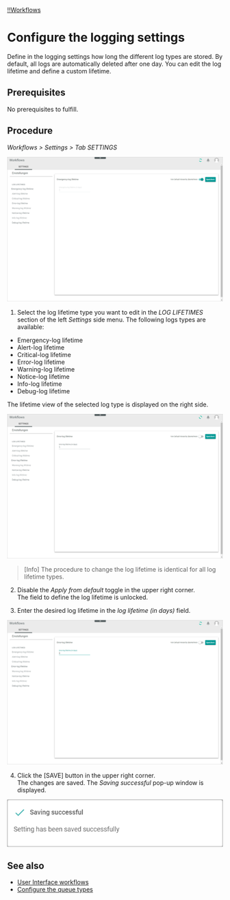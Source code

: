 [!!Workflows](ActindoWorkFlow)

# Configure the logging settings

Define in the logging settings how long the different log types are stored. By default, all logs are automatically deleted after one day. You can edit the log lifetime and define a custom lifetime.

## Prerequisites

No prerequisites to fulfill.

## Procedure

*Workflows > Settings > Tab SETTINGS*

![Settings](/Assets/Screenshots/ActindoWorkFlow/Settings/Settings.png "[Settings]")

1. Select the log lifetime type you want to edit in the *LOG LIFETIMES* section of the left *Settings* side menu. The following logs types are available:
  - Emergency-log lifetime
  - Alert-log lifetime
  - Critical-log lifetime
  - Error-log lifetime
  - Warning-log lifetime
  - Notice-log lifetime
  - Info-log lifetime
  - Debug-log lifetime

  The lifetime view of the selected log type is displayed on the right side.

  ![Default disabled](/Assets/Screenshots/ActindoWorkFlow/Settings/DefaultDisabled.png "[Default disabled]")

  >[Info] The procedure to change the log lifetime is identical for all log lifetime types.

2. Disable the *Apply from default* toggle in the upper right corner.   
  The field to define the log lifetime is unlocked.

3. Enter the desired log lifetime in the *log lifetime (in days)* field.

  ![New log lifetime](/Assets/Screenshots/ActindoWorkFlow/Settings/NewLogLifetime.png "[New log lifetime]")

4. Click the [SAVE] button in the upper right corner.   
  The changes are saved. The *Saving successful* pop-up window is displayed.

  ![Saving successful](/Assets/Screenshots/ActindoWorkFlow/Settings/SavingSuccessful.png "[Saving successful]")

## See also

- [User Interface workflows](/ActindoWorkFlow/UserInterface/00_UserInterface.md)
- [Configure the queue types](01_ConfigureQueueTypes.md)
